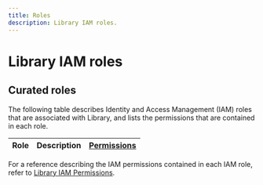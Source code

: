 ```yaml
---
title: Roles
description: Library IAM roles.
---
```


# Library IAM roles

## Curated roles

The following table describes Identity and Access Management (IAM) roles that are associated with Library, and lists the permissions that are contained in each role.

| Role | Description | [Permissions](/library/docs/reference/iam/permissions) |
| --- | --- | --- |

For a reference describing the IAM permissions contained in each IAM role, refer to [Library IAM Permissions](/library/docs/reference/iam/permissions).
